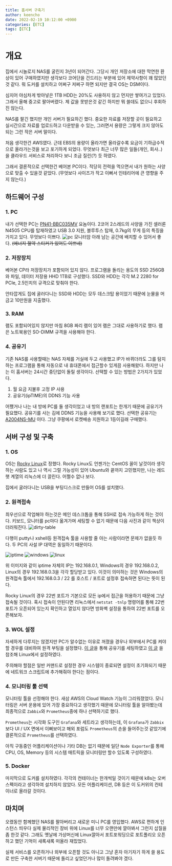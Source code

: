 ```yaml
---
title: 홈서버 구축기
author: keencho
date: 2022-02-19 10:12:00 +0900
categories: [ETC]
tags: [ETC]
---
```


# **개요**
집에서 시놀로지 NAS를 굴린지 3년이 되어간다. 그당시 개인 저장소에 대한 막연한 환상이 있어 구매하였지만 생각보다 코어단을 건드리는 부분에 있어 제약사항이 꽤 많았던것 같다. 뭐 도커를 설치하고 어쩌구 저쩌구 하면 되지만 결국 OS는 DSM이다.

심지어 야심차게 밖아넣은 1TB HDD는 20%도 사용하지 않고 먼지만 쌓여가고 있었다. 그래서 올해 중고로 팔아버렸다. 제 값을 못받은것 같긴 하지만 뭐 쓸데도 없으니 후회하진 않는다.

NAS를 팔긴 했지만 개인 서버가 필요하긴 했다. 중요한 자료를 저장할 곳이 필요하고 실시간으로 자료를 업로드하고 다운받을 수 있는, 그러면서 용량은 그렇게 크지 않아도 되는 그런 작은 서버 말이다.

처음 생각한건 AWS였다. 근데 EBS의 용량이 올라가면 올라갈수록 요금이 기하급수적으로 올라가는것을 보고 포기하게 되었다. 무엇보다 최근 너무 많은 일들(개인, 회사..) 을 클라우드 서비스로 처리하다 보니 조금 질린(?) 듯 하였다.

그래서 결론적으로 선택한건 베어본 PC이다. 적당히 전력을 먹으면서 내가 원하는 사양으로 맞출 수 있을것 같았다. (무엇보다 사이즈가 작고 이뻐서 인테리어에 큰 영향을 주지 않는다.)

## **하드웨어 구성**

### **1. PC**
내가 선택한 PC는 [PN41-BBC035MV](http://prod.danawa.com/info/?pcode=14395619) 요놈이다. 2코어 2스레드의 사양을 가진 셀러론 N4505 CPU를 탑재하였고 USB 3.0 지원, 블루투스 탑재, 0.7kg의 무게 등의 특징을 가지고 있다. 무엇보다 이쁘다.
![pc](/assets/img/custom/homeserver/pc.jpg)
모니터암 아래 남는 공간에 배치할 수 있어서 좋다. ~~(에너지 절약 스티커가 있어도 이쁘네)~~

### **2. 저장장치**
베어본 CP라 저장장치가 포함되어 있지 않다. 프로그램을 돌리는 용도의 SSD 256GB 와 파일, 데이터 저장용 HHD 1TB로 구성했다. SSD와 HDD는 각각 M.2 2280 for PCIe, 2.5인치의 규격으로 맞춰야 한다.

안타깝게도 집에 굴러다니는 SSD와 HDD는 모두 데스크탑 용이었기 때문에 눈물을 머금고 10만원을 지출했다.

### **3. RAM**
램도 포함되어있지 않지만 마침 8GB 짜리 램이 있어 램은 그대로 사용하기로 했다. 램은 노트북용인 SO-DIMM 규격을 사용해야 한다.

### **4. 공유기**
기존 NAS를 사용할때는 NAS 자체를 거실에 두고 사용했고 IP가 바뀌더라도 그를 탐지하는 프로그램을 통해 자동으로 내 휴대폰에서 접근할수 있게끔 사용해왔다. 하지만 나는 이 홈서버는 24시간 중단없이 돌릴 생각이다. 선택할 수 있는 방법은 2가지가 있었다.

1. 월 요금 지불후 고정 IP 사용
2. 공유기(ipTIME)의 DDNS 기능 사용

어쨌거나 나는 내 방에 PC를 둘 생각이었고 내 방의 랜포트는 한개기 때문에 공유기가 필요했다. 공유기를 사는 김에 DDNS 기능을 사용해 보기로 했다. 선택한 공유기는 [A2004NS-MU](http://prod.danawa.com/info/?pcode=6828172) 이다. 그냥 쿠팡에서 로켓배송 지원하고 1등이길래 구매했다.

## **서버 구성 및 구축**

### **1. OS**
OS는 [Rocky Linux](https://rockylinux.org/)로 정했다. Rocky Linux도 언젠가는 CentOS 꼴이 날것이라 생각하는 사람도 있고 나 역시 그럴 가능성이 있어 Ubuntu와 끝까지 고민했지만, 나는 레드햇 계열의 리눅스에 더 끌린다. 어쩔수 없나 보다.

집에서 굴러다니는 USB을 부팅디스크로 만들어 OS를 설치했다.

### **2. 원격접속**
최우선으로 작업해야 하는것은 메인 데스크톱을 통해 SSH로 접속 가능하게 하는 것이다. 키보드, 모니터를 pc마다 옮겨가며 세팅할 수 없기 때문에 다음 사진과 같이 책상이 더러워진다.
![dirty-table](/assets/img/custom/homeserver/dirty-table.jpg)

다행이 putty나 xshell등 원격접속 툴을 사용할 줄 아는 사람이라면 문제가 없을듯 하다. 두 PC의 사설 IP 대역은 동일하기 때문이다.

![iptime](/assets/img/custom/homeserver/iptime.png)
![windows](/assets/img/custom/homeserver/windows.png)
![linux](/assets/img/custom/homeserver/linux.png)

위 이미지와 같이 iptime 자체의 IP는 192.168.0.1, Windows의 경우 192.168.0.2, Linux의 경우 192.168.0.3을 각각 할당받고 있다. 이것이 의미하는 것은 Windows의 원격접속 툴에서 192.168.0.3 / 22 를 호스트 / 포트로 설정후 접속하면 된다는 뜻이 된다.

Rocky Linux의 경우 22번 포트가 기본으로 모든 ip에서 접근을 허용하기 때문에 그냥 접속될 것이다. 혹시 접속이 안된다면 리눅스에서 `netstat -tnlp` 명령어를 통해 22번 포트가 오픈되어 있는지 확인하고 열있지 않다면 방화벽 설정을 통하여 22번 포트를 오픈해보자.

### **3. WOL 설정**
자세하게 다루지는 않겠지만 PC가 알수없는 이유로 꺼졌을 경우나 외부에서 PC를 켜야할 경우를 대비하여 원격 부팅을 설정했다. [이 글](https://extrememanual.net/8469)을 통해 공유기를 세팅하였고 [이 글](https://www.cyberciti.biz/tips/linux-send-wake-on-lan-wol-magic-packets.html) 을 참조해 Linux에서 설정하였다.

주의해야 할점은 일반 커맨드로 설정한 경우 시스템이 종료되면 설정이 초기화되기 때문에 네트워크 스크립트에 추가해줘야 한다는 점이다.

### **4. 모니터링 툴 선택**
모니터링 툴을 선정해야 한다. 새삼 AWS의 Cloud Watch 기능이 그리워졌었다. 모니터링은 서버 운용에 있어 가장 중요하다고 생각했기 때문에 모니터링 툴을 알아봤는데 최종적으로 `Zabbix`와 `Prometheus`중에 하나 선택하기로 했다.

`Prometheus`는 시각화 도구인 `Grafana`와 세트라고 생각하는데, 이 `Grafana`가 `Zabbix`보다 UI / UX 면에서 이뻐보이고 해외 포럼도 `Prometheus`의 손을 들어주는것 같았기에 결론적으로 `Prometheus`를 선택하였다.

아직 구동중인 어플리케이션이나 기타 DB는 없기 때문에 일단 `Node Exporter`를 통해 CPU, OS, Memory 등의 시스템 매트릭을 모니터링만 할수 있도록 구성하였다.

### **5. Docker**
마지막으로 도커를 설치하였다. 각각의 컨테이너는 한개씩일 것이기 때문에 k8s는 오버스펙이라고 생각하여 설치하지 않았다. 모든 어플리케이션, DB 등은 이 도커위의 컨테이너로 올라갈 것이다.

## **마치며**
오랬동안 함께했던 NAS를 팔아버리고 새로운 미니 PC를 영입했다. AWS로 편하게 인스턴스 띄우다 실제 물리적인 장비 위에 Linux를 너무 오랜만에 깔아봐서 그런지 삽질을 좀 한것 같다. 그래도 옛날에 가상머신에 Linux깔아서 포트포워딩으로 포트폴리오 오픈하고 했던 기억이 새록새록 떠올라 재밌었다.

실제 서비스를 오픈하거나 외부에 오픈할 것도 아니고 그냥 혼자 아기자기 하게 쓸 용도로 만든 구축한 서버기 때문에 돌리고 싶었던거나 많이 돌려봐야 겠다.

